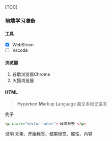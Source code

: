 [TOC]

### 前端学习准备

#### 工具

- [x] WebStrom
- [ ] Vscode

#### 浏览器

1. 谷歌浏览器Chrome
2. 火狐浏览器

#### HTML

> **H**yper**t**ext **M**arkup **L**anguage 超文本标记语言

例子

~~~html
<p class="editor-notes"> 段落标签 </p>
~~~

说明 元素、开始标签、结束标签、属性、内容
